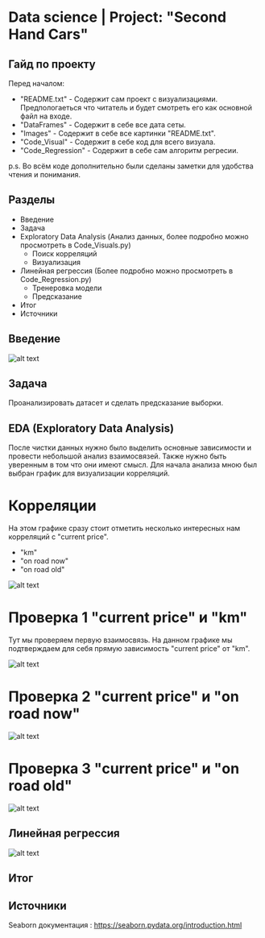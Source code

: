 # Data science | Project: "Second Hand Cars"

## Гайд по проекту

Перед началом:
- "README.txt" - Содержит сам проект с визуализациями. Предпологаеться что читатель и будет смотреть его как основной файл на входе.
- "DataFrames" - Содержит в себе все дата сеты.
- "Images" - Содержит в себе все картинки "README.txt".
- "Code_Visual" - Содержит в себе код для всего визуала.
- "Code_Regression" - Содержит в себе сам алгоритм регресии.

p.s. Во всём коде дополнительно были сделаны заметки для удобства чтения и понимания.

## Разделы

- Введение
- Задача
- Exploratory Data Analysis (Анализ данных, более подробно можно просмотреть в Code_Visuals.py)
  - Поиск корреляций
  - Визуализация
- Линейная регрессия (Более подробно можно просмотреть в Code_Regression.py)
  - Тренеровка модели
  - Предсказание
- Итог
- Источники

## Введение

![alt text](https://github.com/Aettio/DS_Project_Second_Hand_Cars/blob/main/Images/Cars_picture.jpg)

## Задача

Проанализировать датасет и сделать предсказание выборки.

## EDA (Exploratory Data Analysis)

После чистки данных нужно было выделить основные зависимости и провести небольшой анализ взаимосвязей. Также нужно быть уверенным в том что они имеют смысл. Для начала анализа мною был выбран график для визуализации корреляций.

# Корреляции 

На этом графике сразу стоит отметить несколько интересных нам корреляций с "current price".

- "km"
- "on road now"
- "on road old"

![alt text](https://github.com/Aettio/DS_Project_Second_Hand_Cars/blob/main/Images/Корреляции.png)

# Проверка 1 "current price" и "km"

Тут мы проверяем первую взаимосвязь. На данном графике мы подтверждаем для себя прямую зависимость "current price" от "km".

![alt text](https://github.com/Aettio/DS_Project_Second_Hand_Cars/blob/main/Images/CPrice_km.png)

# Проверка 2 "current price" и "on road now"

![alt text](https://github.com/Aettio/DS_Project_Second_Hand_Cars/blob/main/Images/CPrice_on_road_now.png)

# Проверка 3 "current price" и "on road old"

![alt text](https://github.com/Aettio/DS_Project_Second_Hand_Cars/blob/main/Images/CPrice_on_road_old.png)


## Линейная регрессия

![alt text](https://github.com/Aettio/DS_Project_Second_Hand_Cars/blob/main/Images/Linear_Regression.png)

## Итог

## Источники

Seaborn документация : https://seaborn.pydata.org/introduction.html

